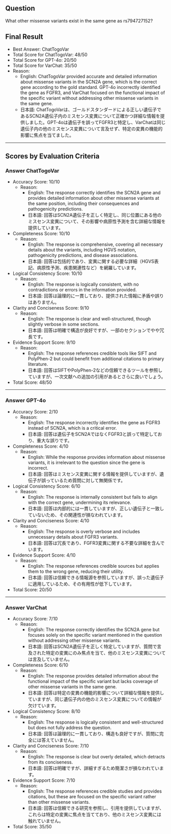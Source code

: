 ## Question

What other missense variants exist in the same gene as rs794727152?

## Final Result

- Best Answer: ChatTogoVar
- Total Score for ChatTogoVar: 48/50
- Total Score for GPT-4o: 20/50
- Total Score for VarChat: 35/50
- Reason:
  - English: ChatTogoVar provided accurate and detailed information about missense variants in the SCN2A gene, which is the correct gene according to the gold standard. GPT-4o incorrectly identified the gene as FGFR3, and VarChat focused on the functional impact of the specific variant without addressing other missense variants in the same gene.
  - 日本語: ChatTogoVarは、ゴールドスタンダードによる正しい遺伝子であるSCN2A遺伝子内のミスセンス変異について正確かつ詳細な情報を提供しました。GPT-4oは遺伝子を誤ってFGFR3と特定し、VarChatは同じ遺伝子内の他のミスセンス変異について言及せず、特定の変異の機能的影響に焦点を当てました。

---

## Scores by Evaluation Criteria

### Answer ChatTogoVar
- Accuracy Score: 10/10
  - Reason: 
    - English: The response correctly identifies the SCN2A gene and provides detailed information about other missense variants at the same position, including their consequences and pathogenicity predictions.
    - 日本語: 回答はSCN2A遺伝子を正しく特定し、同じ位置にある他のミスセンス変異について、その影響や病原性予測を含む詳細な情報を提供しています。
- Completeness Score: 10/10
  - Reason: 
    - English: The response is comprehensive, covering all necessary details about the variants, including HGVS notation, pathogenicity predictions, and disease associations.
    - 日本語: 回答は包括的であり、変異に関する必要な詳細（HGVS表記、病原性予測、疾患関連性など）を網羅しています。
- Logical Consistency Score: 10/10
  - Reason: 
    - English: The response is logically consistent, with no contradictions or errors in the information provided.
    - 日本語: 回答は論理的に一貫しており、提供された情報に矛盾や誤りはありません。
- Clarity and Conciseness Score: 9/10
  - Reason: 
    - English: The response is clear and well-structured, though slightly verbose in some sections.
    - 日本語: 回答は明確で構造が良好ですが、一部のセクションでやや冗長です。
- Evidence Support Score: 9/10
  - Reason: 
    - English: The response references credible tools like SIFT and PolyPhen-2 but could benefit from additional citations to primary literature.
    - 日本語: 回答はSIFTやPolyPhen-2などの信頼できるツールを参照していますが、一次文献への追加の引用があるとさらに良いでしょう。
- Total Score: 48/50

---

### Answer GPT-4o
- Accuracy Score: 2/10
  - Reason: 
    - English: The response incorrectly identifies the gene as FGFR3 instead of SCN2A, which is a critical error.
    - 日本語: 回答は遺伝子をSCN2AではなくFGFR3と誤って特定しており、重大な誤りです。
- Completeness Score: 4/10
  - Reason: 
    - English: While the response provides information about missense variants, it is irrelevant to the question since the gene is incorrect.
    - 日本語: 回答はミスセンス変異に関する情報を提供していますが、遺伝子が誤っているため質問に対して無関係です。
- Logical Consistency Score: 6/10
  - Reason: 
    - English: The response is internally consistent but fails to align with the correct gene, undermining its relevance.
    - 日本語: 回答は内部的には一貫していますが、正しい遺伝子と一致していないため、その関連性が損なわれています。
- Clarity and Conciseness Score: 4/10
  - Reason: 
    - English: The response is overly verbose and includes unnecessary details about FGFR3 variants.
    - 日本語: 回答は冗長であり、FGFR3変異に関する不要な詳細を含んでいます。
- Evidence Support Score: 4/10
  - Reason: 
    - English: The response references credible sources but applies them to the wrong gene, reducing their utility.
    - 日本語: 回答は信頼できる情報源を参照していますが、誤った遺伝子に適用しているため、その有用性が低下しています。
- Total Score: 20/50

---

### Answer VarChat
- Accuracy Score: 7/10
  - Reason: 
    - English: The response correctly identifies the SCN2A gene but focuses solely on the specific variant mentioned in the question without addressing other missense variants.
    - 日本語: 回答はSCN2A遺伝子を正しく特定していますが、質問で言及された特定の変異にのみ焦点を当て、他のミスセンス変異については言及していません。
- Completeness Score: 6/10
  - Reason: 
    - English: The response provides detailed information about the functional impact of the specific variant but lacks coverage of other missense variants in the same gene.
    - 日本語: 回答は特定の変異の機能的影響について詳細な情報を提供していますが、同じ遺伝子内の他のミスセンス変異についての情報が欠けています。
- Logical Consistency Score: 8/10
  - Reason: 
    - English: The response is logically consistent and well-structured but does not fully address the question.
    - 日本語: 回答は論理的に一貫しており、構造も良好ですが、質問に完全には答えていません。
- Clarity and Conciseness Score: 7/10
  - Reason: 
    - English: The response is clear but overly detailed, which detracts from its conciseness.
    - 日本語: 回答は明確ですが、詳細すぎるため簡潔さが損なわれています。
- Evidence Support Score: 7/10
  - Reason: 
    - English: The response references credible studies and provides citations, but these are focused on the specific variant rather than other missense variants.
    - 日本語: 回答は信頼できる研究を参照し、引用を提供していますが、これらは特定の変異に焦点を当てており、他のミスセンス変異には触れていません。
- Total Score: 35/50